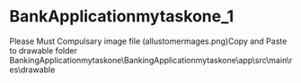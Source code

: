 # BankApplicationmytaskone_1

Please Must Compulsary image file (allustomermages.png)Copy and Paste to drawable folder
                    BankingApplicationmytaskone\BankingApplicationmytaskone\app\src\main\res\drawable
                    
